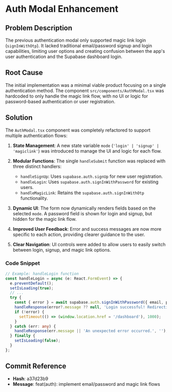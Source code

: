 # Auth Modal Enhancement

## Problem Description

The previous authentication modal only supported magic link login (`signInWithOtp`). It lacked traditional email/password signup and login capabilities, limiting user options and creating confusion between the app's user authentication and the Supabase dashboard login.

## Root Cause

The initial implementation was a minimal viable product focusing on a single authentication method. The component `src/components/AuthModal.tsx` was hardcoded to only handle the magic link flow, with no UI or logic for password-based authentication or user registration.

## Solution

The `AuthModal.tsx` component was completely refactored to support multiple authentication flows:

1.  **State Management**: A new state variable `mode` (`'login' | 'signup' | 'magiclink'`) was introduced to manage the UI and logic for each flow.

2.  **Modular Functions**: The single `handleSubmit` function was replaced with three distinct handlers:
    *   `handleSignUp`: Uses `supabase.auth.signUp` for new user registration.
    *   `handleLogin`: Uses `supabase.auth.signInWithPassword` for existing users.
    *   `handleMagicLink`: Retains the `supabase.auth.signInWithOtp` functionality.

3.  **Dynamic UI**: The form now dynamically renders fields based on the selected `mode`. A password field is shown for login and signup, but hidden for the magic link flow.

4.  **Improved User Feedback**: Error and success messages are now more specific to each action, providing clearer guidance to the user.

5.  **Clear Navigation**: UI controls were added to allow users to easily switch between login, signup, and magic link options.

### Code Snippet

```typescript
// Example: handleLogin function
const handleLogin = async (e: React.FormEvent) => {
  e.preventDefault();
  setIsLoading(true);
  // ...
  try {
    const { error } = await supabase.auth.signInWithPassword({ email, password });
    handleResponse(error?.message ?? null, 'Login successful! Redirecting...');
    if (!error) {
      setTimeout(() => (window.location.href = '/dashboard'), 1000);
    }
  } catch (err: any) {
    handleResponse(err.message || 'An unexpected error occurred.', '');
  } finally {
    setIsLoading(false);
  }
};
```

## Commit Reference

-   **Hash**: a37d23b9
-   **Message**: feat(auth): implement email/password and magic link flows
